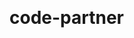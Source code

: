# code-partner
<!DOCTYPE html>
<html lang="en">

<head>
    <meta charset="UTF-8">
    <meta name="viewport" content="width=device-width, initial-scale=1.0">
    <title>COSMO HATCH</title>
    <style>
        label {
            color: rgb(226, 199, 199);
            font-style: oblique;
            font-size: 20px;
            font-weight: bold;
        }

        div {
            color: rgb(216, 189, 210);
            font-style: initial;
            font-size: 20px;
            font-weight: bold;
        }

        h2 {
            color: rgb(156, 209, 33);
            font-style: inherit;
        }

        .navbar {
            background-color: skyblue;
            border-radius: 36px;
            color: rgb(14, 4, 4);
        }

        .navbar ul {
            overflow: auto;
        }

        .navbar li {
            float: left;
            list-style: none;
            padding: 3px;
        }

        .navbar li a {
            text-decoration: none;
            padding: 3px 3px;
            color: rgb(26, 11, 11);
            margin: 13px 8px;
        }

        .navbar input {
            border: 2px solid black;
            padding: 3px 15px;
            border-radius: 25px;
            width: 200px;
            font-size: 15px;

        }

        .navbar li a:hover {
            color: red;
        }

        body {
            background-image: url(https://fiverr-res.cloudinary.com/images/t_main1,q_auto,f_auto,q_auto,f_auto/gigs/118352646/original/8e16b122ccda348fbfe790f8f46053edcee26624/creation-background-of-website.jpg);
            background-repeat: no-repeat;
            background-size: 100%;
            background-position: center;
            padding: 25px;
            background-position-y: 15px;
            margin: auto;
        }

        h2 {
            color: rgb(82, 214, 21);
           padding: 20px;
           width: 610px;
           margin: auto;
           font-size: 40px;
        }
    </style>
</head>

<body>
    



    <H2>WELOME TO COSMO WORLD</H2>
    <header>
        <nav class=navbar>
            <ul>
                <li><a href="#"> Home</a> </li>
                <li><a href="#"> Services</a> </li>
                <li><a href="#"> About </a> </li>
                <li><a href=""> Contact us </a> </li>
                

                    <input type="text" name=search id="search" placeholder="search this website">
                </div>
            </ul>
        </nav>
    </header>
    <form action="backend.php"></form>
    <label for="name">Name :</label>
    <div>
        <input type="text" name:myname id="name">
    </div><br>
    <label for="Mobile number">Mobile Number :</label>
    <div>
        <input type="number" name:mynumber id="mynumber">

    </div><br>
    <label for="email">Email :</label>
    <div>
        <input type="Email" name:myemail id="myemail">

    </div><br>
    <div>
        gender : male <input type="radio" name="my gender"  id="" > Female <input type="radio" name="my gender" id="">
        other <input type="radio" name="my gender" id="" br </div><br>
        <div>
            <div>
                Write about your project: <br> <textarea name="text" id="" cols="50" rows="20"></textarea>
            </div><br>

            <label for="completing project"> Time in which you need to complete this project</label>
            <select name: value id=""> </select>
            <option value=" number"></option>
            <option value=" number"></option>
            <option value=" number"></option>
        </div><br>
        <div>

            <input type="submit" value="submit now">
            <input type="reset" value="reset now">
            <input type="button" value="action">
        </div>





</body>

</html>
